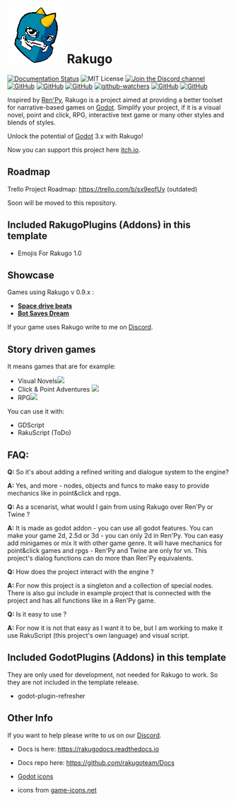 # ![Logo](graphics/window_icon.png) Rakugo

[![Documentation Status](https://readthedocs.org/projects/rakugodocs/badge/?version=latest)](https://rakugodocs.readthedocs.io/en/latest/?badge=latest)
![MIT License](https://img.shields.io/static/v1.svg?label=📜%20License&message=MIT&color=informational)
[![Join the Discord channel](https://img.shields.io/static/v1.svg?label=Join%20our%20Discord%20channel&message=🎆&color=7289DA&logo=discord&logoColor=white&labelColor=2C2F33)](https://discord.gg/K9gvjdg)
[![GitHub](https://img.shields.io/github/contributors/rakugoteam/Rakugo.svg)](https://github.com/rakugoteam/Rakugo)
[![GitHub](https://img.shields.io/github/stars/rakugoteam/Rakugo.svg)](https://github.com/rakugoteam/Rakugo)
[![GitHub](https://img.shields.io/github/forks/rakugoteam/Rakugo.svg)](https://github.com/rakugoteam/Rakugo/network)
[![github-watchers](https://img.shields.io/github/watchers/rakugoteam/Rakugo?label=Watch&style=social&logo=github)](https://github.com/rakugoteam/Rakugo)
[![GitHub](https://img.shields.io/github/issues/rakugoteam/Rakugo.svg)](https://github.com/rakugoteam/Rakugo/issues)
[![GitHub](https://img.shields.io/github/issues-closed/rakugoteam/Rakugo.svg)](https://github.com/rakugoteam/Rakugo/issues)

Inspired by [Ren'Py](https://www.renpy.org), Rakugo is a project aimed at providing a better toolset for narrative-based games on [Godot](https://godotengine.org). Simplify your project, if it is a visual novel, point and click, RPG, interactive text game or many other styles and blends of styles.

Unlock the potential of [Godot](https://godotengine.org) 3.x with Rakugo!

Now you can support this project here [itch.io](https://rakugoteam.github.io/donations/).

## Roadmap
Trello Project Roadmap: <https://trello.com/b/sx9eofUy> (outdated)

Soon will be moved to this repository. 

<!-- You can download 2.0 for Godot 3.1 [here](https://github.com/rakugoteam/Rakugo/releases). -->

## Included RakugoPlugins (Addons) in this template

- Emojis For Rakugo 1.0 

## Showcase

Games using Rakugo v 0.9.x :

- [**Space drive beats**](https://plopsis.itch.io/space-drive-beats)
- [**Bot Saves Dream**](https://plopsis.itch.io/curator-bot)

If your game uses Rakugo write to me on [Discord](https://discord.gg/K9gvjdg).

<!-- Games using Rakugo v 2.0.x :

- [**The Question: Rakugo Editon**](https://github.com/rakugoteam/Rakugo/tree/the-question) -->

<!-- ## The Question: Rakugo Editon

This is game is a demo of VN Rakugo Template.
This template is port of Ren'Py game [_The Question_](https://games.renpy.org/game/question). -->

## Story driven games

It means games that are for example:

- Visual Novels![](https://img.shields.io/badge/VN-100%25-brightgreen.svg)
- Click & Point Adventures ![](https://img.shields.io/badge/Adv-25%25-yellowgreen.svg)
- RPG![](https://img.shields.io/badge/RPG-55%25-green.svg)

You can use it with:

- GDScript
- RakuScript (ToDo)

## FAQ:

**Q:** So it's about adding a refined writing and dialogue system to the engine? </p>
**A:** Yes, and more - nodes, objects and funcs to make easy to provide mechanics like in point&click and rpgs.

**Q:** As a scenarist, what would I gain from using Rakugo over Ren'Py or Twine ? </p>
**A:** It is made as godot addon - you can use all godot features.
You can make your game 2d, 2.5d or 3d - you can only 2d in Ren'Py.
You can easy add minigames or mix it with other game genre.
It will have mechanics for point&click games and rpgs - Ren'Py and Twine are only for vn.
This project's dialog functions can do more than Ren'Py equivalents.

**Q:** How does the project interact with the engine ? </p>
**A:** For now this project is a singleton and a collection of special nodes. There is also gui include in example project that is connected with the project and has all functions like in a Ren'Py game.

**Q:** Is it easy to use ?</p>
**A:** For now it is not that easy as I want it to be, but I am working to make it use RakuScript (this project's own language) and visual script.

## Included GodotPlugins (Addons) in this template

They are only used for development, not needed for Rakugo to work.
So they are not included in the template release.

- godot-plugin-refresher

## Other Info

If you want to help please write to us on our [Discord](https://discord.gg/K9gvjdg).

- Docs is here: https://rakugodocs.readthedocs.io
- Docs repo here: https://github.com/rakugoteam/Docs

- [Godot icons](https://github.com/godotengine/godot-design/tree/master/engine/icons/optimized)

- icons from [game-icons.net](https://game-icons.net)

